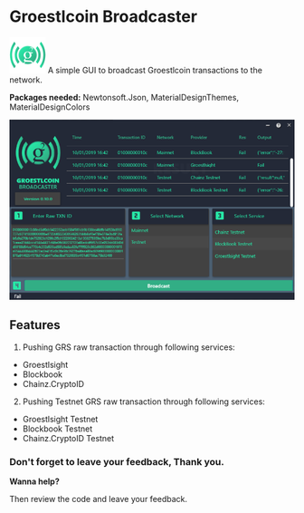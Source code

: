# Groestlcoin Broadcaster
![ScreenShot](IMG/GRS_Pusher_Logo.png)
A simple GUI to broadcast Groestlcoin transactions to the network.

**Packages needed:** Newtonsoft.Json, MaterialDesignThemes, MaterialDesignColors

![ScreenShot](IMG/Screenshot.png)


## Features

1. Pushing GRS raw transaction through following services:
* Groestlsight
* Blockbook
* Chainz.CryptoID
2. Pushing Testnet GRS raw  transaction through following services:
* Groestlsight Testnet
* Blockbook Testnet
* Chainz.CryptoID Testnet


### Don't forget to leave your feedback, Thank you.
**Wanna help?** 

Then review the code and leave your feedback.

